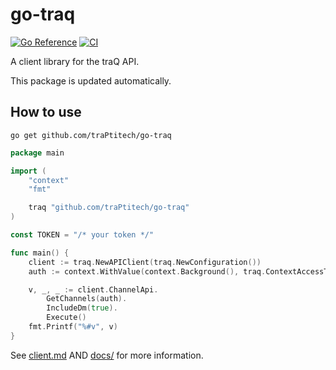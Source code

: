 # go-traq

[![Go Reference][godoc-badge]][godoc] [![CI][ci-badge]][ci]

[godoc]: https://pkg.go.dev/github.com/traPtitech/go-traq
[godoc-badge]: https://pkg.go.dev/badge/github.com/traPtitech/go-traq.svg
[ci]: https://github.com/traPtitech/go-traq/actions/workflows/main.yaml
[ci-badge]: https://github.com/traPtitech/go-traq/actions/workflows/main.yaml/badge.svg

A client library for the traQ API.

This package is updated automatically.

## How to use

```shell
go get github.com/traPtitech/go-traq
```

<!-- markdownlint-disable MD010 -->
```go
package main

import (
	"context"
	"fmt"

	traq "github.com/traPtitech/go-traq"
)

const TOKEN = "/* your token */"

func main() {
	client := traq.NewAPIClient(traq.NewConfiguration())
	auth := context.WithValue(context.Background(), traq.ContextAccessToken, TOKEN)

	v, _, _ := client.ChannelApi.
		GetChannels(auth).
		IncludeDm(true).
		Execute()
	fmt.Printf("%#v", v)
}
```

See [client.md](./client.md) AND [docs/](./docs/) for more information.
